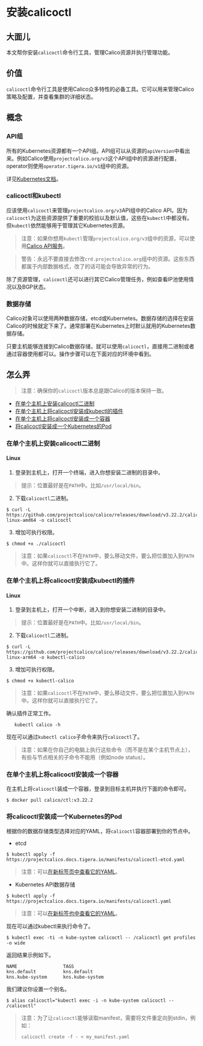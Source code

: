 # 安装calicoctl

## 大面儿

本文帮你安装`calicoctl`命令行工具，管理Calico资源并执行管理功能。

## 价值

`calicoctl`命令行工具是使用Calico众多特性的必备工具。它可以用来管理Calico策略及配置，并查看集群的详细状态。

## 概念

### API组

所有的Kubernetes资源都有一个API组。API组可以从资源的`apiVersion`中看出来。例如Calico使用`projectcalico.org/v3`这个API组中的资源进行配置，operator则使用`operator.tigera.io/v1`组中的资源。

详见[Kubernetes文档](https://kubernetes.io/docs/reference/using-api/#api-groups)。

### calicoctl和kubectl

应该使用`calicoctl`来管理`projectcalico.org/v3`API组中的Calico API。因为`calicoctl`为这些资源提供了重要的校验以及默认值，这些在`kubectl`中都没有。但`kubectl`依然能够用于管理其它Kubernetes资源。

> 注意：如果你想用`kubectl`管理`projectcalico.org/v3`组中的资源，可以使用[Calico API服务](../06%E8%AE%A9kubectl%E7%AE%A1%E7%90%86Calico%E7%9A%84API.md)。

> 警告：永远不要直接去修改`crd.projectcalico.org`组中的资源。这些东西都属于内部数据格式，改了的话可能会导致异常的行为。

除了资源管理，`calicoctl`还可以进行其它Calico管理任务，例如查看IP池使用情况以及BGP状态。

### 数据存储

Calico对象可以使用两种数据存储，etcd或Kubernetes。数据存储的选择在安装Calico的时候就定下来了。通常部署在Kubernetes上时默认就用的Kubernetes数据存储。

只要主机能够连接到Calico数据存储，就可以使用`calicoctl`，直接用二进制或者通过容器使用都可以。操作步骤可以在下面对应的环境中看到。

## 怎么弄

> 注意：确保你的`calicoctl`版本总是跟Calico的版本保持一致。

- [在单个主机上安装calicoctl二进制](#在单个主机上安装calicoctl二进制)
- [在单个主机上将calicoctl安装成kubectl的插件](#在单个主机上将calicoctl安装成kubectl的插件)
- [在单个主机上将calicoctl安装成一个容器](#在单个主机上将calicoctl安装成一个容器)
- [将calicoctl安装成一个Kubernetes的Pod](#将calicoctl安装成一个Kubernetes的Pod)

### 在单个主机上安装calicoctl二进制

#### Linux

1. 登录到主机上，打开一个终端，进入你想安装二进制的目录中。

> 提示：位置最好是在`PATH`中。比如`/usr/local/bin`。

2. 下载`calicoctl`二进制。

```shell
$ curl -L https://github.com/projectcalico/calico/releases/download/v3.22.2/calicoctl-linux-amd64 -o calicoctl
```

3. 增加可执行权限。

```shell
$ chmod +x ./calicoctl
```

> 注意：如果`calicoctl`不在`PATH`中，要么移动文件，要么把位置加入到`PATH`中。这样你就可以直接执行它了。

### 在单个主机上将calicoctl安装成kubectl的插件

#### Linux

1. 登录到主机上，打开一个中断，进入到你想安装二进制的目录中。

> 提示：位置最好是在`PATH`中。比如`/usr/local/bin`。

2. 下载`calicoctl`二进制。

```shell
$ curl -L https://github.com/projectcalico/calico/releases/download/v3.22.2/calicoctl-linux-arm64 -o kubectl-calico
```

3. 增加可执行权限。

```shell
$ chmod +x kubectl-calico
```

> 注意：如果`calicoctl`不在`PATH`中，要么移动文件，要么把位置加入到`PATH`中。这样你就可以直接执行它了。

确认插件正常工作。

```shell
   kubectl calico -h
```

现在可以通过`kubectl calico`子命令来执行`calicoctl`了。

> 注意：如果在你自己的电脑上执行这些命令（而不是在某个主机节点上），有些与节点相关的子命令不能用（例如node status）。

### 在单个主机上将calicoctl安装成一个容器

在主机上将`calicoctl`装成一个容器，登录到目标主机并执行下面的命令即可。

```shell
$ docker pull calico/ctl:v3.22.2
```

### 将calicoctl安装成一个Kubernetes的Pod

根据你的数据存储类型选择对应的YAML，将`calicoctl`容器部署到你的节点中。

- etcd

```shell
$ kubectl apply -f https://projectcalico.docs.tigera.io/manifests/calicoctl-etcd.yaml
```

> 注意：可以[在新标签页中查看它的YAML](https://projectcalico.docs.tigera.io/manifests/calicoctl-etcd.yaml)。

- Kubernetes API数据存储

```shell
$ kubectl apply -f https://projectcalico.docs.tigera.io/manifests/calicoctl.yaml
```

> 注意：可以[在新标签也中查看它的YAML](https://projectcalico.docs.tigera.io/manifests/calicoctl.yaml)。

现在可以通过kubectl来执行命令了。

```shelll
$ kubectl exec -ti -n kube-system calicoctl -- /calicoctl get profiles -o wide
```

返回结果示例如下。

```shell
NAME                 TAGS
kns.default          kns.default
kns.kube-system      kns.kube-system
```

我们建议你设置一个别名。

```shell
$ alias calicoctl="kubectl exec -i -n kube-system calicoctl -- /calicoctl"
```

> 注意：为了让`calicoctl`能够读取manifest，需要将文件重定向到stdin，例如：
> ```shell
> calicoctl create -f - < my_manifest.yaml
> ```